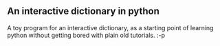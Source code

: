## An interactive dictionary in python

A toy program for an interactive dictionary, as a starting point of learning python without getting bored with plain old tutorials. :-p
